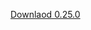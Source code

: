 [Downlaod 0.25.0](https://github.com/realm/SwiftLint/releases/download/0.25.0/portable_swiftlint.zip)
